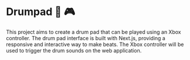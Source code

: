 <h1>Drumpad 🥁 🎮</h1>
This project aims to create a drum pad that can be played using an Xbox controller. The drum pad interface is built with Next.js, providing a responsive and interactive way to make beats. The Xbox controller will be used to trigger the drum sounds on the web application.
